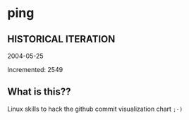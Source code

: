# ping

## HISTORICAL ITERATION
2004-05-25

Incremented: 2549

## What is this?? 
Linux skills to hack the github commit visualization chart `;-)`
